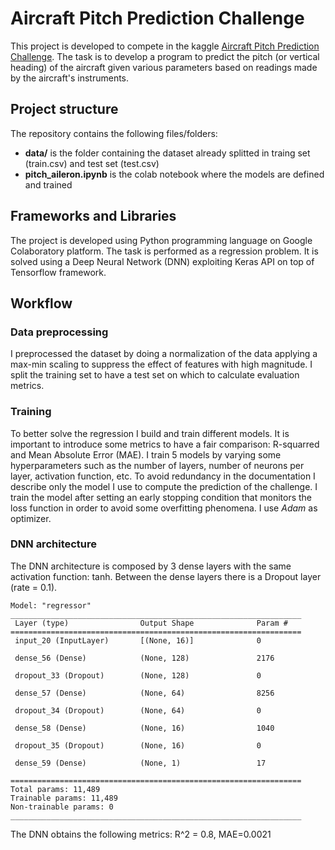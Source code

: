 # Aircraft Pitch Prediction Challenge
This project is developed to compete in the kaggle [Aircraft Pitch Prediction Challenge](https://www.kaggle.com/c/pitch-aileron/overview). The task is to develop a program to predict the pitch (or vertical heading) of the aircraft given various parameters based on readings made by the aircraft's instruments. 

## Project structure
The repository contains the following files/folders:
* **data/** is the folder containing the dataset already splitted in traing set (train.csv) and test set (test.csv)
* **pitch_aileron.ipynb** is the colab notebook where the models are defined and trained 

## Frameworks and Libraries
The project is developed using Python programming language on Google Colaboratory platform. The task is performed as a regression problem. It is solved using a Deep Neural Network (DNN) exploiting Keras API on top of Tensorflow framework. 

## Workflow
### Data preprocessing
I preprocessed the dataset by doing a normalization of the data applying a max-min scaling to suppress the effect of features with high magnitude. I split the training set to have a test set on which to calculate evaluation metrics.

### Training
To better solve the regression I build and train different models. It is important to introduce some metrics to have a fair comparison: R-squarred and Mean Absolute Error (MAE). I train 5 models by varying some hyperparameters such as the number of layers, number of neurons per layer, activation function, etc. To avoid redundancy in the documentation I describe only the model I use to compute the prediction of the challenge. I train the model after setting an early stopping condition that monitors the loss function in order to avoid some overfitting phenomena. I use *Adam* as optimizer.

### DNN architecture
The DNN architecture is composed by 3 dense layers with the same activation function: tanh. Between the dense layers there is a Dropout layer (rate = 0.1). 
```
Model: "regressor"
_________________________________________________________________
 Layer (type)                Output Shape              Param #   
=================================================================
 input_20 (InputLayer)       [(None, 16)]              0         
                                                                 
 dense_56 (Dense)            (None, 128)               2176      
                                                                 
 dropout_33 (Dropout)        (None, 128)               0         
                                                                 
 dense_57 (Dense)            (None, 64)                8256      
                                                                 
 dropout_34 (Dropout)        (None, 64)                0         
                                                                 
 dense_58 (Dense)            (None, 16)                1040      
                                                                 
 dropout_35 (Dropout)        (None, 16)                0         
                                                                 
 dense_59 (Dense)            (None, 1)                 17        
                                                                 
=================================================================
Total params: 11,489
Trainable params: 11,489
Non-trainable params: 0
_________________________________________________________________
```

The DNN obtains the following metrics: R^2 = 0.8, MAE=0.0021
